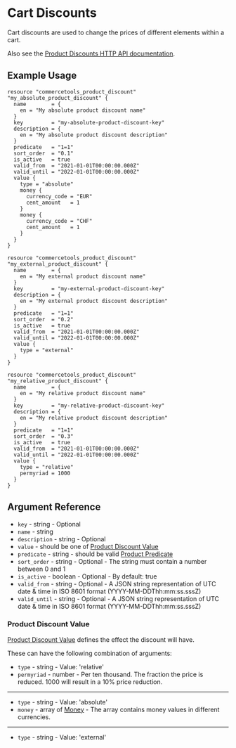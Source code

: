 # Cart Discounts

Cart discounts are used to change the prices of different elements within a cart.

Also see the [Product Discounts HTTP API documentation](https://docs.commercetools.com/http-api-projects-productDiscounts).

## Example Usage

```hcl
resource "commercetools_product_discount" "my_absolute_product_discount" {
  name        = {
    en = "My absolute product discount name"
  }
  key         = "my-absolute-product-discount-key"
  description = {
    en = "My absolute product discount description"
  }
  predicate   = "1=1"
  sort_order  = "0.1"
  is_active   = true
  valid_from  = "2021-01-01T00:00:00.000Z"
  valid_until = "2022-01-01T00:00:00.000Z"
  value {
    type = "absolute"
    money {
      currency_code = "EUR"
      cent_amount   = 1
    }
    money {
      currency_code = "CHF"
      cent_amount   = 1
    }
  }
}

resource "commercetools_product_discount" "my_external_product_discount" {
  name        = {
    en = "My external product discount name"
  }
  key         = "my-external-product-discount-key"
  description = {
    en = "My external product discount description"
  }
  predicate   = "1=1"
  sort_order  = "0.2"
  is_active   = true
  valid_from  = "2021-01-01T00:00:00.000Z"
  valid_until = "2022-01-01T00:00:00.000Z"
  value {
    type = "external"
  }
}

resource "commercetools_product_discount" "my_relative_product_discount" {
  name        = {
    en = "My relative product discount name"
  }
  key         = "my-relative-product-discount-key"
  description = {
    en = "My relative product discount description"
  }
  predicate   = "1=1"
  sort_order  = "0.3"
  is_active   = true
  valid_from  = "2021-01-01T00:00:00.000Z"
  valid_until = "2022-01-01T00:00:00.000Z"
  value {
    type = "relative"
    permyriad = 1000
  }
}
```

## Argument Reference

* `key` - string - Optional
* `name` - string
* `description` - string - Optional
* `value` - should be one of [Product Discount Value](#product-discount-value)
* `predicate` - string - should be valid [Product Predicate][commercetool-product-predicate]
* `sort_order` - string - Optional - The string must contain a number between 0 and 1
* `is_active` - boolean - Optional - By default: true
* `valid_from` - string - Optional - A JSON string representation of UTC date & time in ISO 8601 format (YYYY-MM-DDThh:mm:ss.sssZ)
* `valid_until` - string - Optional - A JSON string representation of UTC date & time in ISO 8601 format (YYYY-MM-DDThh:mm:ss.sssZ)



### Product Discount Value
[Product Discount Value][commercetool-product-discount-value] defines the effect the discount will have.

These can have the following combination of arguments:
* `type` - string - Value: 'relative'
* `permyriad` - number - Per ten thousand. The fraction the price is reduced. 1000 will result in a 10% price reduction.
-----
* `type` - string - Value: 'absolute'
* `money` - array of [Money][commercetool-money] - The array contains money values in different currencies.
-----
* `type` - string - Value: 'external'


[commercetool-product-discount-value]: https://docs.commercetools.com/http-api-projects-productDiscounts.html#productdiscountvalue
[commercetool-product-predicate]: https://docs.commercetools.com/http-api-projects-predicates#productdiscount-predicates
[commercetool-money]: https://docs.commercetools.com/http-api-types.html#money